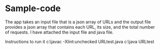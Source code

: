# Sample-code

The app takes an input file that is a json array of URLs and the output file provides a json array that contains each URL, its size, and the total number of requests.
I have attached the input file and java file.

Instructions to run it
c:\javac -Xlint:unchecked URLtest.java
c:\java URLtest
